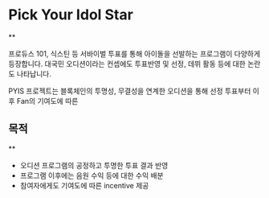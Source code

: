 # Pick Your Idol Star
**

프로듀스 101, 식스틴 등 서바이벌 투표를 통해 아이돌을 선발하는 프로그램이 다양하게 등장합니다.
대국민 오디션이라는 컨셉에도 투표반영 및 선정, 데뷔 활동 등에 대한 논란도 나타납니다.

PYIS 프로젝트는 블록체인의 투명성, 무결성을 연계한 오디션을 통해
선정 투표부터 이후 Fan의 기여도에 따른 


## 목적
**
* 오디션 프로그램의 공정하고 투명한 투표 결과 반영
* 프로그램 이후에는 음원 수익 등에 대한 수익 배분
* 참여자에게도 기여도에 따른 incentive 제공
